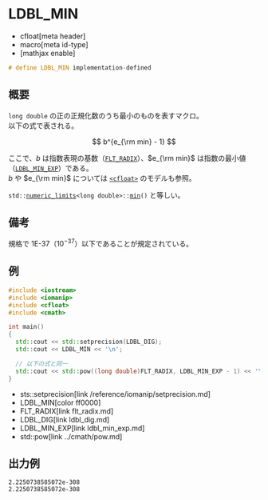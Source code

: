 # LDBL_MIN
* cfloat[meta header]
* macro[meta id-type]
* [mathjax enable]

```cpp
# define LDBL_MIN implementation-defined
```

## 概要
`long double` の正の正規化数のうち最小のものを表すマクロ。  
以下の式で表される。

$$
b^{e_{\rm min} - 1}
$$

ここで、$b$ は指数表現の基数（[`FLT_RADIX`](flt_radix.md)）、$e_{\rm min}$ は指数の最小値（[`LDBL_MIN_EXP`](ldbl_min_exp.md)）である。  
$b$ や $e_{\rm min}$ については [`<cfloat>`](../cfloat.md) のモデルも参照。

`std::`[`numeric_limits`](/reference/limits/numeric_limits.md)`<long double>::`[`min`](/reference/limits/numeric_limits/min.md)`()` と等しい。


## 備考
規格で 1E-37（$10^{-37}$）以下であることが規定されている。


## 例
```cpp example
#include <iostream>
#include <iomanip>
#include <cfloat>
#include <cmath>

int main()
{
  std::cout << std::setprecision(LDBL_DIG);
  std::cout << LDBL_MIN << '\n';

  // 以下の式と同一
  std::cout << std::pow((long double)FLT_RADIX, LDBL_MIN_EXP - 1) << '\n';
}
```
* sts::setprecision[link /reference/iomanip/setprecision.md]
* LDBL_MIN[color ff0000]
* FLT_RADIX[link flt_radix.md]
* LDBL_DIG[link ldbl_dig.md]
* LDBL_MIN_EXP[link ldbl_min_exp.md]
* std::pow[link ../cmath/pow.md]

## 出力例
```
2.2250738585072e-308
2.2250738585072e-308
```
